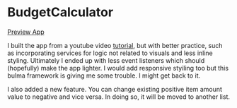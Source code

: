 # BudgetCalculator

[Preview App]()

I built the app from a youtube video [tutorial](https://youtu.be/sU4z4Ti-8OQ), but with better practice, such as incorporating services for logic not related to visuals and less inline styling. Ultimately I ended up with less event listeners which should (hopefully) make the app lighter. I would add responsive styiling too but this bulma framework is giving me some trouble. I might get back to it.

I also added a new feature. You can change existing positive item amount value to negative and vice versa. In doing so, it will be moved to another list.

